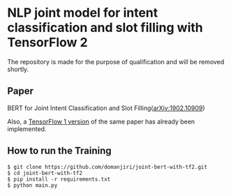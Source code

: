 # NLP joint model for intent classification and slot filling with TensorFlow 2

The repository is made for the purpose of qualification and will be removed shortly.

## Paper

BERT for Joint Intent Classification and Slot Filling([arXiv:1902.10909](https://arxiv.org/abs/1902.10909))

Also, a [TensorFlow 1 version](https://github.com/90217/joint-intent-classification-and-slot-filling-based-on-BERT) of the same paper has already been implemented.


## How to run the Training
```shell
$ git clone https://github.com/domanjiri/joint-bert-with-tf2.git
$ cd joint-bert-with-tf2
$ pip install -r requirements.txt
$ python main.py
```
